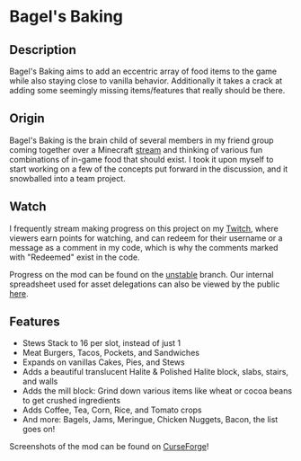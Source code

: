 # Bagel's Baking

## Description
Bagel's Baking aims to add an eccentric array of food items to the game while also staying close to vanilla
behavior. Additionally it takes a crack at adding some seemingly missing items/features that really should
be there.

## Origin
Bagel's Baking is the brain child of several members in my friend group coming together over a 
Minecraft [stream](https://twitch.tv/rrricohu) and thinking of various fun combinations of in-game 
food that should exist. I took it upon myself to start working on a few of the concepts put forward
in the discussion, and it snowballed into a team project.

## Watch
I frequently stream making progress on this project on my [Twitch](https://twitch.tv/hugeblank), where
viewers earn points for watching, and can redeem for their username or a message as a comment in my code,
which is why the comments marked with "Redeemed" exist in the code.

Progress on the mod can be found on the [unstable](https://github.com/hugeblank/Bagels_Baking/tree/unstable) branch.
Our internal spreadsheet used for asset delegations can also be viewed by the public 
[here](https://docs.google.com/spreadsheets/d/1-o5NGUhOnoCGtk7y73OyeZELCU1yozdjGx30be9ZYrQ/edit?usp=sharing).

## Features
- Stews Stack to 16 per slot, instead of just 1
- Meat Burgers, Tacos, Pockets, and Sandwiches
- Expands on vanillas Cakes, Pies, and Stews
- Adds a beautiful translucent Halite & Polished Halite block, slabs, stairs, and walls
- Adds the mill block: Grind down various items like wheat or cocoa beans to get 
  crushed ingredients
- Adds Coffee, Tea, Corn, Rice, and Tomato crops
- And more: Bagels, Jams, Meringue, Chicken Nuggets, Bacon, the list goes on!

Screenshots of the mod can be found on [CurseForge](https://www.curseforge.com/minecraft/mc-mods/bagels-baking/screenshots)!
